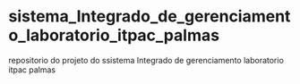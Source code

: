 # sistema_Integrado_de_gerenciamento_laboratorio_itpac_palmas
 repositorio do projeto do ssistema Integrado de gerenciamento laboratorio itpac palmas
